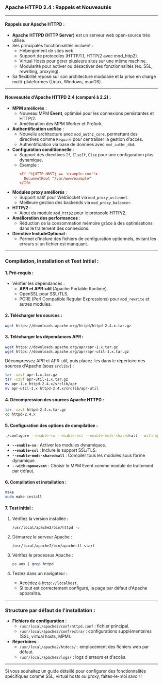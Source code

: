 ### **Apache HTTPD 2.4 : Rappels et Nouveautés**

---

#### **Rappels sur Apache HTTPD :**
- **Apache HTTPD (HTTP Server)** est un serveur web open-source très utilisé.
- Ses principales fonctionnalités incluent :
  - Hébergement de sites web.
  - Support de protocoles (HTTP/1.1, HTTP/2 avec mod_http2).
  - Virtual Hosts pour gérer plusieurs sites sur une même machine.
  - Modularité pour activer ou désactiver des fonctionnalités (ex. SSL, rewriting, proxying).
- Sa flexibilité repose sur son architecture modulaire et la prise en charge multi-plateformes (Linux, Windows, macOS).

---

#### **Nouveautés d'Apache HTTPD 2.4 (comparé à 2.2) :**
- **MPM améliorés** : 
  - Nouveau MPM **Event**, optimisé pour les connexions persistantes et HTTP/2.
  - Amélioration des MPM Worker et Prefork.
- **Authentification unifiée** :
  - Nouvelle architecture avec `mod_authz_core`, permettant des directives comme `Require` pour centraliser la gestion d'accès.
  - Authentification via base de données avec `mod_authn_dbd`.
- **Configuration conditionnelle** :
  - Support des directives `If`, `ElseIf`, `Else` pour une configuration plus dynamique.
  - Exemple :
    ```conf
    <If "%{HTTP_HOST} == 'example.com'">
      DocumentRoot "/var/www/example"
    </If>
    ```
- **Modules proxy améliorés** :
  - Support natif pour WebSocket via `mod_proxy_wstunnel`.
  - Meilleure gestion des backends via `mod_proxy_balancer`.
- **HTTP/2** :
  - Ajout du module `mod_http2` pour le protocole HTTP/2.
- **Amélioration des performances** :
  - Réduction de la consommation mémoire grâce à des optimisations dans le traitement des connexions.
- **Directive IncludeOptional** :
  - Permet d'inclure des fichiers de configuration optionnels, évitant les erreurs si un fichier est manquant.

---

### **Compilation, Installation et Test Initial :**

#### **1. Pré-requis :**
- Vérifier les dépendances :
  - **APR et APR-util** (Apache Portable Runtime).
  - OpenSSL pour SSL/TLS.
  - PCRE (Perl Compatible Regular Expressions) pour `mod_rewrite` et autres modules.

#### **2. Télécharger les sources :**
```bash
wget https://downloads.apache.org/httpd/httpd-2.4.x.tar.gz
```

#### **3. Télécharger les dépendances APR :**
```bash
wget https://downloads.apache.org/apr/apr-1.x.tar.gz
wget https://downloads.apache.org/apr/apr-util-1.x.tar.gz
```

Décompressez APR et APR-util, puis placez-les dans le répertoire des sources d'Apache (sous `srclib/`) :
```bash
tar -xzvf apr-1.x.tar.gz
tar -xzvf apr-util-1.x.tar.gz
mv apr-1.x httpd-2.4.x/srclib/apr
mv apr-util-1.x httpd-2.4.x/srclib/apr-util
```

#### **4. Décompression des sources Apache HTTPD :**
```bash
tar -xzvf httpd-2.4.x.tar.gz
cd httpd-2.4.x
```

#### **5. Configuration des options de compilation :**
```bash
./configure --enable-so --enable-ssl --enable-mods-shared=all --with-mpm=event --with-pcre --enable-rewrite
```
- **`--enable-so`** : Activer les modules dynamiques.
- **`--enable-ssl`** : Inclure le support SSL/TLS.
- **`--enable-mods-shared=all`** : Compiler tous les modules sous forme dynamique.
- **`--with-mpm=event`** : Choisir le MPM Event comme module de traitement par défaut.

#### **6. Compilation et installation :**
```bash
make
sudo make install
```

#### **7. Test initial :**
1. Vérifiez la version installée :
   ```bash
   /usr/local/apache2/bin/httpd -v
   ```

2. Démarrez le serveur Apache :
   ```bash
   /usr/local/apache2/bin/apachectl start
   ```

3. Vérifiez le processus Apache :
   ```bash
   ps aux | grep httpd
   ```

4. Testez dans un navigateur :
   - Accédez à `http://localhost`.
   - Si tout est correctement configuré, la page par défaut d'Apache apparaîtra.

---

### **Structure par défaut de l'installation :**
- **Fichiers de configuration** :
  - `/usr/local/apache2/conf/httpd.conf` : fichier principal.
  - `/usr/local/apache2/conf/extra/` : configurations supplémentaires (SSL, virtual hosts, MPM).
- **Répertoires** :
  - `/usr/local/apache2/htdocs/` : emplacement des fichiers web par défaut.
  - `/usr/local/apache2/logs/` : logs d'erreurs et d'accès.

---

Si vous souhaitez un guide détaillé pour configurer des fonctionnalités spécifiques comme SSL, virtual hosts ou proxy, faites-le-moi savoir !